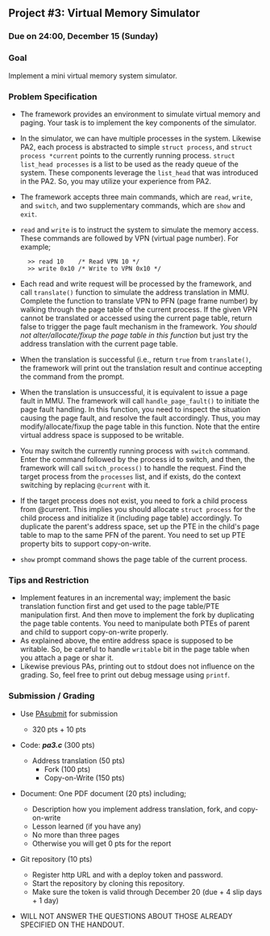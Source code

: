## Project #3: Virtual Memory Simulator

### Due on 24:00, December 15 (Sunday)


### Goal
Implement a mini virtual memory system simulator.


### Problem Specification
- The framework provides an environment to simulate virtual memory and paging. Your task is to implement the key components of the simulator.

- In the simulator, we can have multiple processes in the system. Likewise PA2, each process is abstracted to simple `struct process`, and `struct process *current` points to the currently running process.
`struct list_head processes` is a list to be used as the ready queue of the system. These components leverage the `list_head` that was introduced in the PA2. So, you may utilize your experience from PA2.

- The framework accepts three main commands, which are `read`, `write`, and `switch`, and two supplementary commands, which are `show` and `exit`.

- `read` and `write` is to instruct the system to simulate the memory access. These commands are followed by VPN (virtual page number). For example;
  ```
	>> read 10    /* Read VPN 10 */
	>> write 0x10 /* Write to VPN 0x10 */
	```

- Each read and write request will be processed by the framework, and call `translate()` function to simulate the address translation in MMU.
Complete the function to translate VPN to PFN (page frame number) by walking through the page table of the current process.
If the given VPN cannot be translated or accessed using the current page table, return false to trigger the page fault mechanism in the framework.
*You should not alter/allocate/fixup the page table in this function* but just try the address translation with the current page table.

- When the translation is successful (i.e., return `true` from `translate()`, the framework will print out the translation result and continue accepting the command from the prompt.

- When the translation is unsuccessful, it is equivalent to issue a page fault in MMU. The framework will call `handle_page_fault()` to initiate the page fault handling. In this function, you need to inspect the situation causing the page fault, and resolve the fault accordingly. Thus, you may modify/allocate/fixup the page table in this function. Note that the entire virtual address space is supposed to be writable.

- You may switch the currently running process with `switch` command. Enter the command followed by the process id to switch, and then, the framework will call `switch_process()` to handle the request. Find the target process from the `processes` list, and if exists, do the context switching by replacing `@current` with it.

- If the target process does not exist, you need to fork a child process from @current. This implies you should allocate `struct process` for the child process and initialize it (including page table) accordingly. To duplicate the parent's address space, set up the PTE in the child's page table to map to the same PFN of the parent. You need to set up PTE property bits to support copy-on-write.

- `show` prompt command shows the page table of the current process.


### Tips and Restriction
- Implement features in an incremental way; implement the basic translation function first and get used to the page table/PTE manipulation first. And then move to implement the fork by duplicating the page table contents. You need to manipulate both PTEs of parent and child to support copy-on-write properly.
- As explained above, the entire address space is supposed to be writable. So, be careful to handle `writable` bit in the page table when you attach a page or shar it.
- Likewise previous PAs, printing out to stdout does not influence on the grading. So, feel free to print out debug message using `printf`.


### Submission / Grading
- Use [PAsubmit](https://sslab.ajou.ac.kr/pasubmit) for submission
	- 320 pts + 10 pts

- Code: ***pa3.c*** (300 pts)
  - Address translation (50 pts)
	- Fork (100 pts)
	- Copy-on-Write (150 pts)

- Document: One PDF document (20 pts) including;
	- Description how you implement address translation, fork, and copy-on-write
	- Lesson learned (if you have any)
	- No more than three pages
	- Otherwise you will get 0 pts for the report

- Git repository (10 pts)
	- Register http URL and with a deploy token and password.
	- Start the repository by cloning this repository.
	- Make sure the token is valid through December 20 (due + 4 slip days + 1 day)

- WILL NOT ANSWER THE QUESTIONS ABOUT THOSE ALREADY SPECIFIED ON THE HANDOUT.
